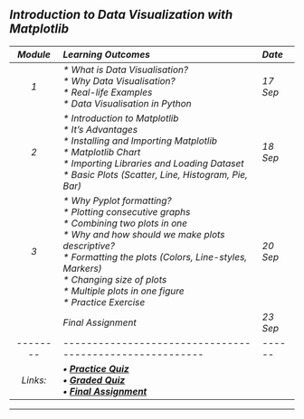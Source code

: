 ## _Introduction to Data Visualization with Matplotlib_
|_Module_|_Learning Outcomes_|_Date_|
|:---:|:---|:---|
|_1_|_* What is Data Visualisation?<br>* Why Data Visualisation?<br>* Real-life Examples<br>* Data Visualisation in Python_| _17 Sep_ |
|_2_|_* Introduction to Matplotlib<br>* It’s Advantages<br>* Installing and Importing Matplotlib<br>* Matplotlib Chart<br>* Importing Libraries and Loading Dataset<br>* Basic Plots (Scatter, Line, Histogram, Pie, Bar)_| _18 Sep_ |
|_3_|_* Why Pyplot formatting?<br>* Plotting consecutive graphs<br>* Combining two plots in one<br>* Why and how should we make plots descriptive?<br>* Formatting the plots (Colors, Line-styles, Markers)<br>* Changing size of plots<br>* Multiple plots in one figure <br>* Practice Exercise_| _20 Sep_ |
||_Final Assignment_|_23 Sep_|
|--------|--------------------------------------------------------|------|
|_Links:_| **_• [Practice Quiz](Quiz%20%26%20Assignment/%231_Practice_Quiz.ipynb)<br>• [Graded Quiz](Quiz%20%26%20Assignment/%232_Graded_Quiz.ipynb)<br>• [Final Assignment](Quiz%20%26%20Assignment/%233_Final_Assignment.ipynb)_** | 
---

